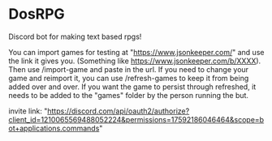 # DosRPG
Discord bot for making text based rpgs!

You can import games for testing at "https://www.jsonkeeper.com/" and use the link it gives you. (Something like https://www.jsonkeeper.com/b/XXXX). Then use /import-game and paste in the url. If you need to change your game and reimport it, you can use /refresh-games to keep it from being added over and over. If you want the game to persist through refreshed, it needs to be added to the "games" folder by the person running the but.

invite link:
 "https://discord.com/api/oauth2/authorize?client_id=1210065569488052224&permissions=17592186046464&scope=bot+applications.commands"